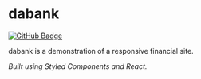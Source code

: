 # **dabank**

<a href="https://z-felixhan.github.io/dabank" target="_blank"><img src="https://img.shields.io/badge/Demo-GitHub%20Pages-blue?style=for-the-badge&logo=github" alt="GitHub Badge"/></a>

dabank is a demonstration of a responsive financial site.

_Built using Styled Components and React._
